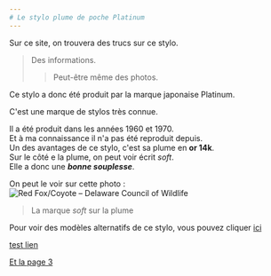 ```yaml
---
# Le stylo plume de poche Platinum
---
```


Sur ce site, on trouvera des trucs sur ce stylo.

> Des informations.
>> Peut-être même des photos.

Ce stylo a donc été produit par la marque japonaise Platinum.

C'est une marque de stylos très connue.

Il a été produit dans les années 1960 et 1970.  
Et à ma connaissance il n'a pas été reproduit depuis.  
Un des avantages de ce stylo, c'est sa plume en **or 14k**.  
Sur le côté e la plume, on peut voir écrit *soft*.  
Elle a donc une ***bonne souplesse***.

On peut le voir sur cette photo :   
<img src="https://encrypted-tbn2.gstatic.com/images?q=tbn:ANd9GcTj-5yUuepAKXdNxmCe-peJpyJtm0zpLqie93S1TiOIV2dyMw5Ji0KFLqF7FkCI8ijK7u3xm3cIzOJfxf4ttIW31iZzBc-MdxHC0-rppcI" alt="Red Fox/Coyote – Delaware Council of Wildlife"/>
>La marque *soft* sur la plume

Pour voir des modèles alternatifs de ce stylo, vous pouvez cliquer [ici](Page2.md)


[test lien](https://ent.univ-brest.fr/web/expanded)

[Et la page 3](Page3.md)

